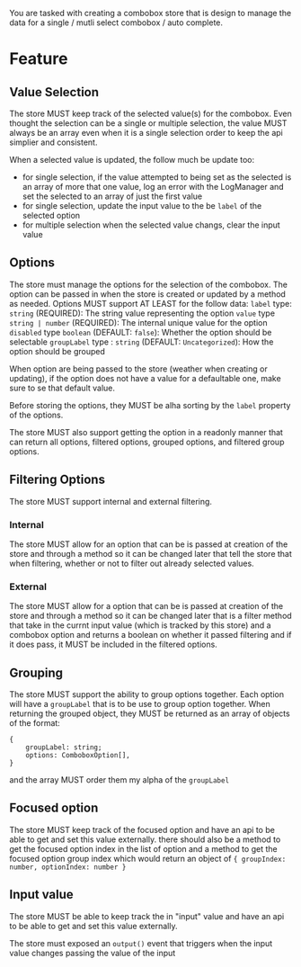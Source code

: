 You are tasked with creating a combobox store that is design to manage the data for a single / mutli select combobox / auto complete.

# Feature

## Value Selection

The store MUST keep track of the selected value(s) for the combobox. Even thought the selection can be a single or multiple selection, the value MUST always be an array even when it is a single selection order to keep the api simplier and consistent.

When a selected value is updated, the follow much be update too:

- for single selection, if the value attempted to being set as the selected is an array of more that one value, log an error with the LogManager and set the selected to an array of just the first value
- for single selection, update the input value to the be `label` of the selected option
- for multiple selection when the selected value changs, clear the input value

## Options

The store must manage the options for the selection of the combobox. The option can be passed in when the store is created or updated by a method as needed. Options MUST support AT LEAST for the follow data:
`label` type: `string` (REQUIRED): The string value representing the option
`value` type `string | number` (REQUIRED): The internal unique value for the option
`disabled` type `boolean` (DEFAULT: `false`): Whether the option should be selectable
`groupLabel` type : `string` (DEFAULT: `Uncategorized`): How the option should be grouped

When option are being passed to the store (weather when creating or updating), if the option does not have a value for a defaultable one, make sure to se that default value.

Before storing the options, they MUST be alha sorting by the `label` property of the options.

The store MUST also support getting the option in a readonly manner that can return all options, filtered options, grouped options, and filtered group options.

## Filtering Options

The store MUST support internal and external filtering.

### Internal

The store MUST allow for an option that can be is passed at creation of the store and through a method so it can be changed later that tell the store that when filtering, whether or not to filter out already selected values.

### External

The store MUST allow for a option that can be is passed at creation of the store and through a method so it can be changed later that is a filter method that take in the currnt input value (which is tracked by this store) and a combobox option and returns a boolean on whether it passed filtering and if it does pass, it MUST be included in the filtered options.

## Grouping

The store MUST support the ability to group options together. Each option will have a `groupLabel` that is to be use to group option together. When returning the grouped object, they MUST be returned as an array of objects of the format:

```
{
    groupLabel: string;
    options: ComboboxOption[],
}
```

and the array MUST order them my alpha of the `groupLabel`

## Focused option

The store MUST keep track of the focused option and have an api to be able to get and set this value externally. there should also be a method to get the focused option index in the list of option and a method to get the focused option group index which would return an object of `{ groupIndex: number, optionIndex: number }`

## Input value

The store MUST be able to keep track the in "input" value and have an api to be able to get and set this value externally.

The store must exposed an `output()` event that triggers when the input value changes passing the value of the input
